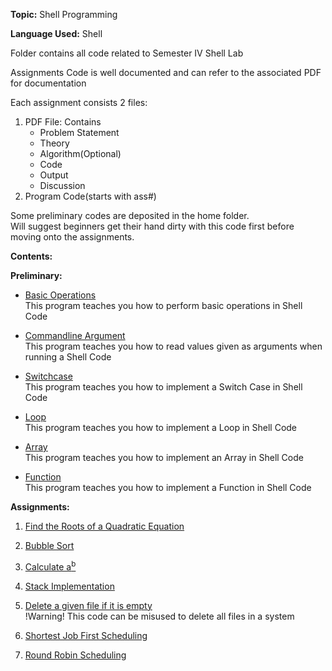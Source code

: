 <p><strong>Topic:</strong> Shell Programming</p>
<p><strong>Language Used:</strong> Shell</p>
<p>Folder contains all code related to Semester IV Shell Lab</p>
<p>Assignments Code is well documented and can refer to the associated PDF for documentation</p>
<p>Each assignment consists 2 files:</p>
<ol>
  <li>PDF File: Contains 
      <ul>
        <li>Problem Statement</li>
        <li>Theory</li>
        <li>Algorithm(Optional)</li>
        <li>Code</li>
        <li>Output</li>
        <li>Discussion</li>
      </ul>
  </li>
  <li>Program Code(starts with ass#)</li>
</ol>
<p>Some preliminary codes are deposited in the home folder.<br> Will suggest beginners get their hand dirty with this code first before moving onto the assignments.</p>

<p><strong>Contents:</strong></p>

<p><strong>Preliminary:</strong></p>
<ul>
  <li><p><a href="file.sh">Basic Operations</a>
    <br>This program teaches you how to perform basic operations in Shell Code</p></li>
  <li><p><a href="cmdline.sh">Commandline Argument</a>
    <br>This program teaches you how to read values given as arguments when running a Shell Code</p></li>
  <li><p><a href="switchcase.sh">Switchcase</a>
    <br>This program teaches you how to implement a Switch Case in Shell Code</p></li>
  <li><p><a href="loop.sh">Loop</a>
    <br>This program teaches you how to implement a Loop in Shell Code</p></li>
  <li><p><a href="array.sh">Array</a>
    <br>This program teaches you how to implement an Array in Shell Code</p></li>
  <li><p><a href="fnc.sh">Function</a>
    <br>This program teaches you how to implement a Function in Shell Code</p></li>
</ul>

<p><strong>Assignments:</strong></p>
<ol>
  <li><p><a href="1.pdf">Find the Roots of a Quadratic Equation</a></p></li>
  <li><p><a href="2.pdf">Bubble Sort</a></p></li>
  <li><p><a href="3.pdf">Calculate a<sup>b</sup></a></p></li>
  <li><p><a href="4.pdf">Stack Implementation</a></p></li>
  <li><p><a href="5.pdf">Delete a given file if it is empty</a>
    <br>!Warning! This code can be misused to delete all files in a system</p></li>
  <li><p><a href="6.pdf">Shortest Job First Scheduling</a></p></li>
  <li><p><a href="7.pdf">Round Robin Scheduling</a></p></li>
</ol>
